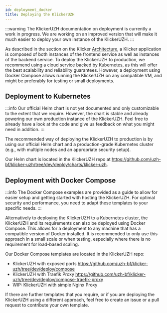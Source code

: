 ```yaml
---
id: deployment_docker
title: Deploying the KlickerUZH
---
```


:::warning
The KlickerUZH documentation on deployment is currently a work in progress. We are working on an improved version that will make it much easier to deploy your own instance of the KlickerUZH.
:::

As described in the section on the Klicker [Architecture](deployment/architecture.md), a Klicker application is composed of both instances of the frontend service as well as instances of the backend service. To deploy the KlickerUZH to production, we recommend using a cloud service backed by Kubernetes, as this will offer the best scalability and reliability guarantees. However, a deployment using Docker Compose allows running the KlickerUZH on any compatible VM, and might be preferably for testing or small deployments.

## Deployment to Kubernetes

:::info
Our official Helm chart is not yet documented and only customizable to the extent that we require. However, the chart is stable and already powering our own production instance of the KlickerUZH. Feel free to already have a look at the code and give us feedback on what you might need in addition.
:::

The recommended way of deploying the KlickerUZH to production is by using our official Helm chart and a production-grade Kubernetes cluster (e.g., with multiple nodes and an appropriate security setup).

Our Helm chart is located in the KlickerUZH repo at <https://github.com/uzh-bf/klicker-uzh/tree/dev/deploy/charts/klicker-uzh>.

## Deployment with Docker Compose

:::info
The Docker Compose examples are provided as a guide to allow for easier setup and getting started with hosting the KlickerUZH. For optimal security and performance, you need to adapt these templates to your specific needs.
:::

Alternatively to deploying the KlickerUZH to a Kubernetes cluster, the KlickerUZH and its requirements can also be deployed using Docker Compose. This allows for a deployment to any machine that has a compatible version of Docker installed. It is recommended to only use this approach in a small scale or when testing, especially where there is no requirement for load-based scaling.

Our Docker Compose templates are located in the KlickerUZH repo:

- KlickerUZH with exposed ports <https://github.com/uzh-bf/klicker-uzh/tree/dev/deploy/compose>
- KlickerUZH with Traefik Proxy <https://github.com/uzh-bf/klicker-uzh/tree/dev/deploy/compose-traefik-proxy>
- WIP: KlickerUZH with simple Nginx Proxy

If there are further templates that you require, or if you are deploying the KlickerUZH using a different approach, feel free to create an issue or a pull request to contribute your own template.
